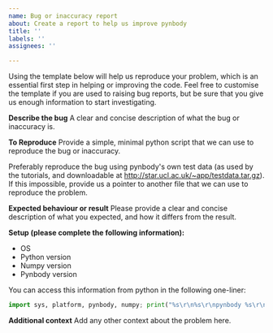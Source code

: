```yaml
---
name: Bug or inaccuracy report
about: Create a report to help us improve pynbody
title: ''
labels: ''
assignees: ''

---
```


Using the template below will help us reproduce your problem, which is an essential first step in helping or improving the code. Feel free to customise the template if you are used to raising bug reports, but be sure that you give us enough information to start investigating.

**Describe the bug**
A clear and concise description of what the bug or inaccuracy is.

**To Reproduce**
Provide a simple, minimal python script that we can use to reproduce the bug or inaccuracy. 

Preferably reproduce the bug using pynbody's own test data (as used by the tutorials, and downloadable at http://star.ucl.ac.uk/~app/testdata.tar.gz). If this impossible, provide us a pointer to another file that we can use to reproduce the problem.

**Expected behaviour or result**
Please provide a clear and concise description of what you expected, and how it differs from the result.

**Setup (please complete the following information):**
 - OS
 - Python version
 - Numpy version
 - Pynbody version

You can access this information from python in the following one-liner:

```python
import sys, platform, pynbody, numpy; print("%s\r\n%s\r\npynbody %s\r\nnumpy %s\r\n"%(sys.version, platform.platform(), pynbody.__version__, numpy.__version__))
```

**Additional context**
Add any other context about the problem here.

